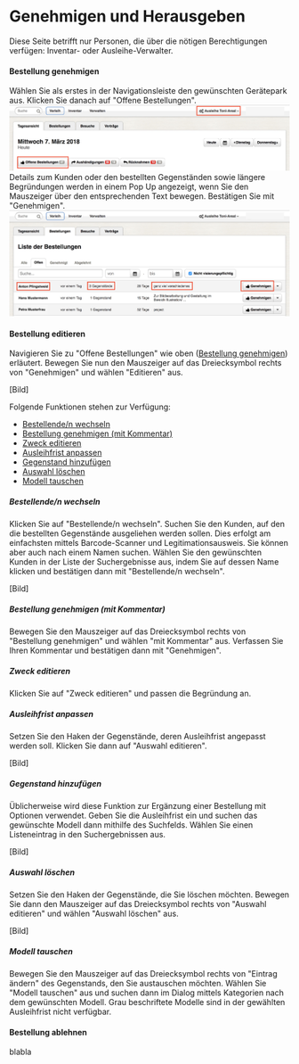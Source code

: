 # Genehmigen und Herausgeben

Diese Seite betrifft nur Personen, die über die nötigen Berechtigungen verfügen: Inventar- oder Ausleihe-Verwalter.

#### Bestellung genehmigen

Wählen Sie als erstes in der Navigationsleiste den gewünschten Gerätepark aus. Klicken Sie danach auf "Offene Bestellungen".![](/assets/Verleih_Offene_Bestellungen.png)Details zum Kunden oder den bestellten Gegenständen sowie längere Begründungen werden in einem Pop Up angezeigt, wenn Sie den Mauszeiger über den entsprechenden Text bewegen. Bestätigen Sie mit "Genehmigen".![](/assets/Verleih_Bestellung_genehmigen.png)

#### Bestellung editieren

Navigieren Sie zu "Offene Bestellungen" wie oben \([Bestellung genehmigen](#bestellung-genehmigen)\) erläutert. Bewegen Sie nun den Mauszeiger auf das Dreiecksymbol rechts von "Genehmigen" und wählen "Editieren" aus.

\[Bild\]

Folgende Funktionen stehen zur Verfügung:

* [Bestellende/n wechseln](#bestellenden-wechseln)
* [Bestellung genehmigen \(mit Kommentar\)](#bestellung-genehmigen-mit-kommentar)
* [Zweck editieren](#zweck-editieren)
* [Ausleihfrist anpassen](#ausleihfrist-anpassen)
* [Gegenstand hinzufügen](#gegenstand-hinzufügen)
* [Auswahl löschen](#auswahl-editieren)
* [Modell tauschen](#modell-tauschen)

##### Bestellende/n wechseln

Klicken Sie auf "Bestellende/n wechseln". Suchen Sie den Kunden, auf den die bestellten Gegenstände ausgeliehen werden sollen. Dies erfolgt am einfachsten mittels Barcode-Scanner und Legitimationsausweis. Sie können aber auch nach einem Namen suchen. Wählen Sie den gewünschten Kunden in der Liste der Suchergebnisse aus, indem Sie auf dessen Name klicken und bestätigen dann mit "Bestellende/n wechseln".

\[Bild\]

##### Bestellung genehmigen \(mit Kommentar\)

Bewegen Sie den Mauszeiger auf das Dreiecksymbol rechts von "Bestellung genehmigen" und wählen "mit Kommentar" aus. Verfassen Sie Ihren Kommentar und bestätigen dann mit "Genehmigen".

##### Zweck editieren

Klicken Sie auf "Zweck editieren" und passen die Begründung an.

##### Ausleihfrist anpassen

Setzen Sie den Haken der Gegenstände, deren Ausleihfrist angepasst werden soll. Klicken Sie dann auf "Auswahl editieren".

\[Bild\]

##### Gegenstand hinzufügen

Üblicherweise wird diese Funktion zur Ergänzung einer Bestellung mit Optionen verwendet. Geben Sie die Ausleihfrist ein und suchen das gewünschte Modell dann mithilfe des Suchfelds. Wählen Sie einen Listeneintrag in den Suchergebnissen aus.

\[Bild\]

##### Auswahl löschen

Setzen Sie den Haken der Gegenstände, die Sie löschen möchten. Bewegen Sie dann den Mauszeiger auf das Dreiecksymbol rechts von "Auswahl editieren" und wählen "Auswahl löschen" aus.

\[Bild\]

##### Modell tauschen

Bewegen Sie den Mauszeiger auf das Dreiecksymbol rechts von "Eintrag ändern" des Gegenstands, den Sie austauschen möchten. Wählen Sie "Modell tauschen" aus und suchen dann im Dialog mittels Kategorien nach dem gewünschten Modell. Grau beschriftete Modelle sind in der gewählten Ausleihfrist nicht verfügbar. 

#### Bestellung ablehnen

blabla

